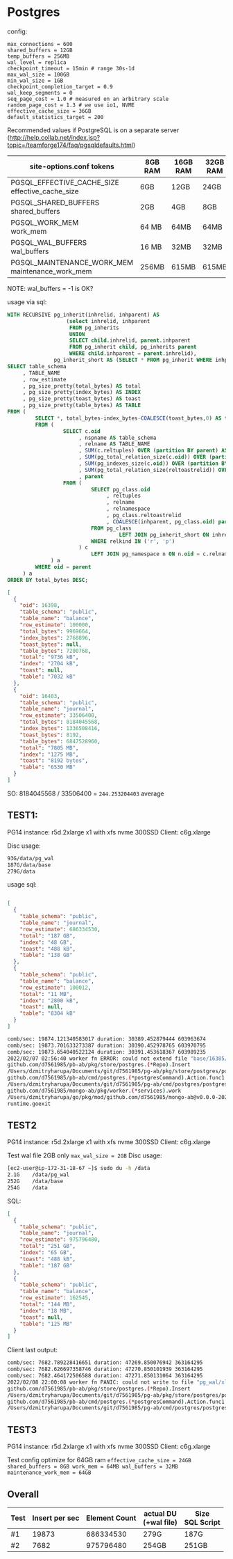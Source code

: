 # Postgres

config:
```
max_connections = 600
shared_buffers = 12GB
temp_buffers = 256MB
wal_level = replica
checkpoint_timeout = 15min # range 30s-1d
max_wal_size = 100GB
min_wal_size = 1GB
checkpoint_completion_target = 0.9
wal_keep_segments = 0
seq_page_cost = 1.0 # measured on an arbitrary scale
random_page_cost = 1.3 # we use io1, NVME
effective_cache_size = 36GB
default_statistics_target = 200
```

Recommended values if PostgreSQL is on a separate server (http://help.collab.net/index.jsp?topic=/teamforge174/faq/pgsqldefaults.html)

| site-options.conf tokens	                | 8GB RAM	                   | 16GB RAM	            | 32GB RAM	       | 64GB RAM	  | 128GB RAM |
|------------------------------------------|----------------------------|----------------------|-----------------|------------|-----------|
| PGSQL_EFFECTIVE_CACHE_SIZE<br/>effective_cache_size               | 	6GB                       | 	12GB                | 	24GB           | 	48GB      | 	96GB     |
| PGSQL_SHARED_BUFFERS<br/>shared_buffers                     | 	2GB                       | 	4GB                 | 	8GB            | 	8GB       | 	8GB      |
| PGSQL_WORK_MEM<br/>work_mem| 	64 MB| 	64MB| 	64MB| 	64MB| 	64MB     |
|PGSQL_WAL_BUFFERS<br/>wal_buffers|	16 MB|	32MB|	32MB|	32MB|	32MB|
|PGSQL_MAINTENANCE_WORK_MEM<br/>maintenance_work_mem|	256MB|	615MB|	615MB|	615MB|	615MB|

NOTE: wal_buffers = -1 is OK? 

usage via sql:
```sql
WITH RECURSIVE pg_inherit(inhrelid, inhparent) AS
                   (select inhrelid, inhparent
                    FROM pg_inherits
                    UNION
                    SELECT child.inhrelid, parent.inhparent
                    FROM pg_inherit child, pg_inherits parent
                    WHERE child.inhparent = parent.inhrelid),
               pg_inherit_short AS (SELECT * FROM pg_inherit WHERE inhparent NOT IN (SELECT inhrelid FROM pg_inherit))
SELECT table_schema
     , TABLE_NAME
     , row_estimate
     , pg_size_pretty(total_bytes) AS total
     , pg_size_pretty(index_bytes) AS INDEX
     , pg_size_pretty(toast_bytes) AS toast
     , pg_size_pretty(table_bytes) AS TABLE
FROM (
         SELECT *, total_bytes-index_bytes-COALESCE(toast_bytes,0) AS table_bytes
         FROM (
                  SELECT c.oid
                       , nspname AS table_schema
                       , relname AS TABLE_NAME
                       , SUM(c.reltuples) OVER (partition BY parent) AS row_estimate
                       , SUM(pg_total_relation_size(c.oid)) OVER (partition BY parent) AS total_bytes
                       , SUM(pg_indexes_size(c.oid)) OVER (partition BY parent) AS index_bytes
                       , SUM(pg_total_relation_size(reltoastrelid)) OVER (partition BY parent) AS toast_bytes
                       , parent
                  FROM (
                           SELECT pg_class.oid
                                , reltuples
                                , relname
                                , relnamespace
                                , pg_class.reltoastrelid
                                , COALESCE(inhparent, pg_class.oid) parent
                           FROM pg_class
                                    LEFT JOIN pg_inherit_short ON inhrelid = oid
                           WHERE relkind IN ('r', 'p')
                       ) c
                           LEFT JOIN pg_namespace n ON n.oid = c.relnamespace
              ) a
         WHERE oid = parent
     ) a
ORDER BY total_bytes DESC;
```

```json
[
  {
    "oid": 16398,
    "table_schema": "public",
    "table_name": "balance",
    "row_estimate": 100000,
    "total_bytes": 9969664,
    "index_bytes": 2768896,
    "toast_bytes": null,
    "table_bytes": 7200768,
    "total": "9736 kB",
    "index": "2704 kB",
    "toast": null,
    "table": "7032 kB"
  },
  {
    "oid": 16403,
    "table_schema": "public",
    "table_name": "journal",
    "row_estimate": 33506400,
    "total_bytes": 8184045568,
    "index_bytes": 1336508416,
    "toast_bytes": 8192,
    "table_bytes": 6847528960,
    "total": "7805 MB",
    "index": "1275 MB",
    "toast": "8192 bytes",
    "table": "6530 MB"
  }
]
```

SO: 8184045568 / 33506400 = `244.253204403` average

## TEST1:
PG14 instance: r5d.2xlarge x1 with xfs nvme 300SSD
Client:  c6g.xlarge	

Disc usage:
```bash
93G/data/pg_wal
187G/data/base
279G/data
```

usage sql:
```json

[
  {
    "table_schema": "public",
    "table_name": "journal",
    "row_estimate": 686334530,
    "total": "187 GB",
    "index": "48 GB",
    "toast": "488 kB",
    "table": "138 GB"
  },
  {
    "table_schema": "public",
    "table_name": "balance",
    "row_estimate": 100012,
    "total": "11 MB",
    "index": "2800 kB",
    "toast": null,
    "table": "8304 kB"
  }
]
```

```bash
comb/sec: 19874.121340583017 duration: 30389.452879444 603963674
comb/sec: 19873.701633273387 duration: 30390.452978765 603970795
comb/sec: 19873.654040522124 duration: 30391.453618367 603989235
2022/02/07 02:56:40 worker fn ERROR: could not extend file "base/16385/16409.28": No space left on device (SQLSTATE 53100)
github.com/d7561985/pb-ab/pkg/store/postgres.(*Repo).Insert
/Users/dzmitryharupa/Documents/git/d7561985/pg-ab/pkg/store/postgres/postgres.go:103
github.com/d7561985/pb-ab/cmd/postgres.(*postgresCommand).Action.func1
/Users/dzmitryharupa/Documents/git/d7561985/pg-ab/cmd/postgres/postgres.go:81
github.com/d7561985/mongo-ab/pkg/worker.(*services).work
/Users/dzmitryharupa/go/pkg/mod/github.com/d7561985/mongo-ab@v0.0.0-20220206110900-3a9d12c987d7/pkg/worker/worker.go:84
runtime.goexit
```

## TEST2
PG14 instance: r5d.2xlarge x1 with xfs nvme 300SSD
Client:  c6g.xlarge

Test wal file 2GB only
``
max_wal_size = 2GB
``
Disc usage:
```bash
[ec2-user@ip-172-31-18-67 ~]$ sudo du -h /data
2.1G	/data/pg_wal
252G	/data/base
254G	/data
```
SQL:
```json
[
  {
    "table_schema": "public",
    "table_name": "journal",
    "row_estimate": 975796480,
    "total": "251 GB",
    "index": "65 GB",
    "toast": "488 kB",
    "table": "187 GB"
  },
  {
    "table_schema": "public",
    "table_name": "balance",
    "row_estimate": 162545,
    "total": "144 MB",
    "index": "18 MB",
    "toast": null,
    "table": "125 MB"
  }
]
```

Client last output:
```bash
comb/sec: 7682.789228416651 duration: 47269.850076942 363164295
comb/sec: 7682.626697358746 duration: 47270.850101939 363164295
comb/sec: 7682.464172506588 duration: 47271.850131064 363164295
2022/02/08 22:00:08 worker fn PANIC: could not write to file "pg_wal/xlogtemp.27512": No space left on device (SQLSTATE 53100)
github.com/d7561985/pb-ab/pkg/store/postgres.(*Repo).Insert
/Users/dzmitryharupa/Documents/git/d7561985/pg-ab/pkg/store/postgres/postgres.go:103
github.com/d7561985/pb-ab/cmd/postgres.(*postgresCommand).Action.func1
/Users/dzmitryharupa/Documents/git/d7561985/pg-ab/cmd/postgres/postgres.go:81
```

## TEST3
PG14 instance: r5d.2xlarge x1 with xfs nvme 300SSD
Client:  c6g.xlarge

Test config optimize for 64GB ram
``
effective_cache_size = 24GB
shared_buffers = 8GB
work_mem = 64MB
wal_buffers = 32MB
maintenance_work_mem = 64GB
``

## Overall
| Test | Insert per sec | Element Count | actual DU <br/>(+wal file) | Size<br/>SQL Script |
|------|-------------|-----------------------|----------------------------|---------------------|
| #1   |  19873      | 686334530        |  279G                      | 187G                |
| #2   |  7682           | 975796480     |  254GB                      | 251GB               |